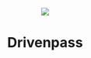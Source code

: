 <p align="center">
  <img src="[https://spng.pinpng.com/pngs/s/88-887530_lock-icon-blue-icon-hd-png-download.png](https://icon-library.com/images/security-lock-network-512_114584.png)">
</p>
<h1 align="center">
  Drivenpass
</h1>
<div align="center">
